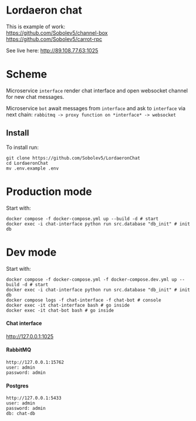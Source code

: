 # Lordaeron chat
This is example of work:  
https://github.com/Sobolev5/channel-box  
https://github.com/Sobolev5/carrot-rpc  

See live here:
http://89.108.77.63:1025


# Scheme
Microservice `interface` render chat interface 
and open websocket channel for new chat messages.  

Microservice `bot` await messages from `interface`
and ask to `interface` via next chain:
`rabbitmq -> proxy function on *interface* -> websocket`  


## Install
To install run:
```no-highlight
git clone https://github.com/Sobolev5/LordaeronChat
cd LordaeronChat
mv .env.example .env
```

# Production mode
Start with:
```no-highlight
docker compose -f docker-compose.yml up --build -d # start
docker exec -i chat-interface python run src.database "db_init" # init db 
```

# Dev mode
Start with:
```
docker compose -f docker-compose.yml -f docker-compose.dev.yml up --build -d # start
docker exec -i chat-interface python run src.database "db_init" # init db  
docker compose logs -f chat-interface -f chat-bot # console
docker exec -it chat-interface bash # go inside 
docker exec -it chat-bot bash # go inside 
```

#### Chat interface
http://127.0.0.1:1025

#### RabbitMQ 
```
http://127.0.0.1:15762
user: admin
password: admin
```

#### Postgres 
```
http://127.0.0.1:5433
user: admin
password: admin
db: chat-db
```

